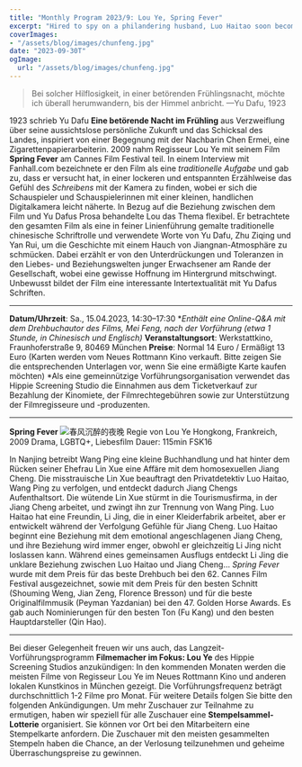 ```yaml
---
title: "Monthly Program 2023/9: Lou Ye, Spring Fever"
excerpt: "Hired to spy on a philandering husband, Luo Haitao soon becomes entangled in a clandestine affair with the other man. Along with Luo's girlfriend, they succumb to the delirium of drunken nights, but how long can their tryst last?"
coverImages:
- "/assets/blog/images/chunfeng.jpg"
date: "2023-09-30T"
ogImage:
  url: "/assets/blog/images/chunfeng.jpg"
---
```


> Bei solcher Hilflosigkeit, in einer betörenden Frühlingsnacht, möchte ich überall herumwandern, bis der Himmel anbricht.
> —Yu Dafu, 1923

1923 schrieb Yu Dafu **Eine betörende Nacht im Frühling** aus Verzweiflung über seine aussichtslose persönliche Zukunft und das Schicksal des Landes, inspiriert von einer Begegnung mit der Nachbarin Chen Ermei, eine Zigarettenpapierarbeiterin.
2009 nahm Regisseur Lou Ye mit seinem Film **Spring Fever** am Cannes Film Festival teil. In einem Interview mit Fanhall.com bezeichnete er den Film als eine *traditionelle Aufgabe* und gab zu, dass er versucht hat, in einer lockeren und entspannten Erzählweise das Gefühl des *Schreibens* mit der Kamera zu finden, wobei er sich die Schauspieler und Schauspielerinnen mit einer kleinen, handlichen Digitalkamera leicht näherte. In Bezug auf die Beziehung zwischen dem Film und Yu Dafus Prosa behandelte Lou das Thema flexibel. Er betrachtete den gesamten Film als eine in feiner Linienführung gemalte traditionelle chinesische Schriftrolle und verwendete Worte von Yu Dafu, Zhu Ziqing und Yan Rui, um die Geschichte mit einem Hauch von Jiangnan-Atmosphäre zu schmücken. Dabei erzählt er von den Unterdrückungen und Toleranzen in den Liebes- und Beziehungswelten junger Erwachsener am Rande der Gesellschaft, wobei eine gewisse Hoffnung im Hintergrund mitschwingt. Unbewusst bildet der Film eine interessante Intertextualität mit Yu Dafus Schriften.

---

**Datum/Uhrzeit**: Sa., 15.04.2023, 14:30–17:30
**Enthält eine Online-Q&A mit dem Drehbuchautor des Films, Mei Feng, nach der Vorführung (etwa 1 Stunde, in Chinesisch und Englisch)*
**Veranstaltungsort**: Werkstattkino, Fraunhoferstraße 9, 80469 München
**Preise**: Normal 14 Euro / Ermäßigt 13 Euro
(Karten werden vom Neues Rottmann Kino verkauft. Bitte zeigen Sie die entsprechenden Unterlagen vor, wenn Sie eine ermäßigte Karte kaufen möchten)
*Als eine gemeinnützige Vorführungsorganisation verwendet das Hippie Screening Studio die Einnahmen aus dem Ticketverkauf zur Bezahlung der Kinomiete, der Filmrechtegebühren sowie zur Unterstützung der Filmregisseure und -produzenten.

---

**Spring Fever**
![春风沉醉的夜晚](images/chunfeng.jpg)
Regie von Lou Ye
Hongkong, Frankreich, 2009
Drama, LGBTQ+, Liebesfilm
Dauer: 115min
FSK16

In Nanjing betreibt Wang Ping eine kleine Buchhandlung und hat hinter dem Rücken seiner Ehefrau Lin Xue eine Affäre mit dem homosexuellen Jiang Cheng. Die misstrauische Lin Xue beauftragt den Privatdetektiv Luo Haitao, Wang Ping zu verfolgen, und entdeckt dadurch Jiang Chengs Aufenthaltsort. Die wütende Lin Xue stürmt in die Tourismusfirma, in der Jiang Cheng arbeitet, und zwingt ihn zur Trennung von Wang Ping. Luo Haitao hat eine Freundin, Li Jing, die in einer Kleiderfabrik arbeitet, aber er entwickelt während der Verfolgung Gefühle für Jiang Cheng. Luo Haitao beginnt eine Beziehung mit dem emotional angeschlagenen Jiang Cheng, und ihre Beziehung wird immer enger, obwohl er gleichzeitig Li Jing nicht loslassen kann. Während eines gemeinsamen Ausflugs entdeckt Li Jing die unklare Beziehung zwischen Luo Haitao und Jiang Cheng...
*Spring Fever* wurde mit dem Preis für das beste Drehbuch bei den 62. Cannes Film Festival ausgezeichnet, sowie mit dem Preis für den besten Schnitt (Shouming Weng, Jian Zeng, Florence Bresson) und für die beste Originalfilmmusik (Peyman Yazdanian) bei den 47. Golden Horse Awards. Es gab auch Nominierungen für den besten Ton (Fu Kang) und den besten Hauptdarsteller (Qin Hao).

---

Bei dieser Gelegenheit freuen wir uns auch, das Langzeit-Vorführungsprogramm **Filmemacher im Fokus: Lou Ye** des Hippie Screening Studios anzukündigen: In den kommenden Monaten werden die meisten Filme von Regisseur Lou Ye im Neues Rottmann Kino und anderen lokalen Kunstkinos in München gezeigt. Die Vorführungsfrequenz beträgt durchschnittlich 1-2 Filme pro Monat. Für weitere Details folgen Sie bitte den folgenden Ankündigungen.
Um mehr Zuschauer zur Teilnahme zu ermutigen, haben wir speziell für alle Zuschauer eine **Stempelsammel-Lotterie** organisiert. Sie können vor Ort bei den Mitarbeitern eine Stempelkarte anfordern. Die Zuschauer mit den meisten gesammelten Stempeln haben die Chance, an der Verlosung teilzunehmen und geheime Überraschungspreise zu gewinnen.
